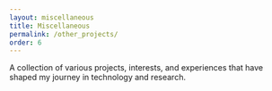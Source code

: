 ```yaml
---
layout: miscellaneous
title: Miscellaneous
permalink: /other_projects/
order: 6
---
```


A collection of various projects, interests, and experiences that have shaped my journey in technology and research.

